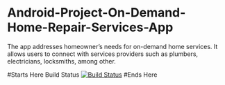 # Android-Project-On-Demand-Home-Repair-Services-App
The app addresses homeowner’s needs for on-demand home services. It allows users to connect with services providers such as plumbers, electricians, locksmiths, among other.

#Starts Here
Build Status
[![Build
Status](https://circleci.com/gh/AliKhanafer7/Android-Project-On-Demand-Home-Repair-Services-App.png?branch=deliverableFour)](https://circleci.com/gh/SEG2105F18/ProductCatalog)
#Ends Here
